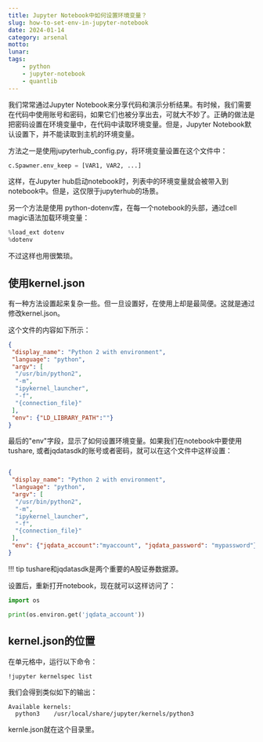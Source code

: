 ```yaml
---
title: Jupyter Notebook中如何设置环境变量？
slug: how-to-set-env-in-jupyter-notebook
date: 2024-01-14
category: arsenal
motto:
lunar:
tags: 
    - python
    - jupyter-notebook
    - quantlib
---
```


我们常常通过Jupyter Notebook来分享代码和演示分析结果。有时候，我们需要在代码中使用账号和密码，如果它们也被分享出去，可就大不妙了。正确的做法是把密码设置在环境变量中，在代码中读取环境变量。但是，Jupyter Notebook默认设置下，并不能读取到主机的环境变量。

<!--more-->

方法之一是使用jupyterhub_config.py，将环境变量设置在这个文件中：

```python
c.Spawner.env_keep = [VAR1, VAR2, ...]
```

这样，在Jupyter hub启动notebook时，列表中的环境变量就会被带入到notebook中。但是，这仅限于jupyterhub的场景。

另一个方法是使用 python-dotenv库，在每一个notebook的头部，通过cell magic语法加载环境变量：

```python
%load_ext dotenv
%dotenv
```
不过这样也用很繁琐。

## 使用kernel.json

有一种方法设置起来复杂一些。但一旦设置好，在使用上却是最简便。这就是通过修改kernel.json。

这个文件的内容如下所示：

```json
{
 "display_name": "Python 2 with environment",
 "language": "python",
 "argv": [
  "/usr/bin/python2",
  "-m",
  "ipykernel_launcher",
  "-f",
  "{connection_file}"
 ],
 "env": {"LD_LIBRARY_PATH":""}
}
```

最后的"env"字段，显示了如何设置环境变量。如果我们在notebook中要使用tushare, 或者jqdatasdk的账号或者密码，就可以在这个文件中这样设置：

```json

{
 "display_name": "Python 2 with environment",
 "language": "python",
 "argv": [
  "/usr/bin/python2",
  "-m",
  "ipykernel_launcher",
  "-f",
  "{connection_file}"
 ],
 "env": {"jqdata_account":"myaccount", "jqdata_password": "mypassword"}
}
```

!!! tip
    tushare和jqdatasdk是两个重要的A股证券数据源。

设置后，重新打开notebook，现在就可以这样访问了：

```python
import os

print(os.environ.get('jqdata_account'))
```

## kernel.json的位置

在单元格中，运行以下命令：

```bash
!jupyter kernelspec list
```
我们会得到类似如下的输出：

```
Available kernels:
  python3    /usr/local/share/jupyter/kernels/python3
```
kernle.json就在这个目录里。
